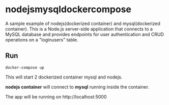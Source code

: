 # nodejsmysqldockercompose
A sample example of nodejs(dockerized container) and mysql(dockerized container).
This is a Node.js server-side application that connects to a MySQL database and provides endpoints for user authentication and CRUD operations on a "loginusers" table.


## Run
```
docker-compose up
```
This will start 2 dockerized container mysql and nodejs. 

**nodejs container** will connect to **mysql** running inside the container.

The app will be running on http://localhost:5000 
